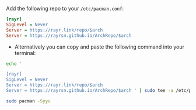 Add the following repo to your `/etc/pacman.conf`:

```ini
[rayr]
SigLevel = Never
Server = https://rayr.link/repo/$arch 
Server = https://rayrsn.github.io/ArchRepo/$arch
```

* Alternatively you can copy and paste the following command into your terminal:

```bash
echo '

[rayr]
SigLevel = Never
Server = https://rayr.link/repo/$arch 
Server = https://rayrsn.github.io/ArchRepo/$arch ' | sudo tee -a /etc/pacman.conf

sudo pacman -Syyu
```
